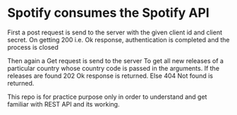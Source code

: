 # Spotify consumes the Spotify API 
First a post request is send to the server with the given client id and client secret.
On getting 200 i.e. Ok response, authentication is completed and the process is closed

Then again a Get request is send to the server To get all new releases of a particular country whose country code is passed in the arguments.
If the releases are found 202 Ok response is returned. Else 404 Not found is returned.

This repo is for practice purpose only in order to understand and get familiar with REST API and its working. 
